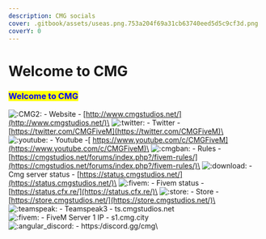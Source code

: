 ```yaml
---
description: CMG socials
cover: .gitbook/assets/useas.png.753a204f69a31cb63740eed5d5c9cf3d.png
coverY: 0
---
```


# Welcome to CMG

### <mark style="color:blue;">**Welcome to CMG**</mark>                                                           &#x20;

![:CMG2:](https://cdn.discordapp.com/emojis/946953191663210516.webp?size=44\&quality=lossless) - Website - [http://www.cmgstudios.net/](http://www.cmgstudios.net/)\
![:twitter:](https://cdn.discordapp.com/emojis/706154038944727100.webp?size=44\&quality=lossless) - Twitter - [https://twitter.com/CMGFiveM](https://twitter.com/CMGFiveM)\
![:youtube:](https://cdn.discordapp.com/emojis/771201045870805043.webp?size=44\&quality=lossless) - Youtube -[ https://www.youtube.com/c/CMGFiveM](https://www.youtube.com/c/CMGFiveM)\
![:cmgban:](https://cdn.discordapp.com/emojis/948250105318875177.webp?size=44\&quality=lossless) - Rules - [https://cmgstudios.net/forums/index.php?/fivem-rules/](https://cmgstudios.net/forums/index.php?/fivem-rules/)\
![:download:](https://cdn.discordapp.com/emojis/847317648135290931.webp?size=44\&quality=lossless) - Cmg server status - [https://status.cmgstudios.net/](https://status.cmgstudios.net/)\
![:fivem:](https://cdn.discordapp.com/emojis/280211198597660672.webp?size=44\&quality=lossless) - Fivem status - [https://status.cfx.re/](https://status.cfx.re/)\
![:store:](https://cdn.discordapp.com/emojis/760885254764101692.webp?size=44\&quality=lossless) - Store - [https://store.cmgstudios.net/](https://store.cmgstudios.net/)\
![:teamspeak:](https://cdn.discordapp.com/emojis/697863501804208278.webp?size=44\&quality=lossless) - Teamspeak3 - ts.cmgstudios.net\
&#x20;![:fivem:](https://cdn.discordapp.com/emojis/280211198597660672.webp?size=44\&quality=lossless) - FiveM Server 1 IP - s1.cmg.city\
&#x20;![:angular\_discord:](https://cdn.discordapp.com/emojis/856646359276585001.webp?size=44\&quality=lossless) - https:/discord.gg/cmg\

